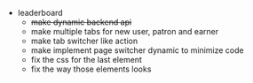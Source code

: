 - leaderboard
  - ~~make dynamic backend api~~
  - make multiple tabs for new user, patron and earner
  - make tab switcher like action
  - make implement page switcher dynamic to minimize code
  - fix the css for the last element
  - fix the way those elements looks
